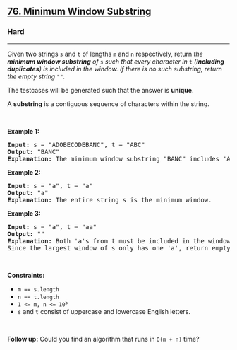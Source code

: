 <h2><a href="https://leetcode.com/problems/minimum-window-substring/">76. Minimum Window Substring</a></h2><h3>Hard</h3><hr><div><p>Given two strings <code>s</code> and <code>t</code> of lengths <code>m</code> and <code>n</code> respectively, return <em>the <strong>minimum window substring</strong> of </em><code>s</code><em> such that every character in </em><code>t</code><em> (<strong>including duplicates</strong>) is included in the window. If there is no such substring</em><em>, return the empty string </em><code>""</code><em>.</em></p>

<p>The testcases will be generated such that the answer is <strong>unique</strong>.</p>

<p>A <strong>substring</strong> is a contiguous sequence of characters within the string.</p>

<p>&nbsp;</p>
<p><strong class="example">Example 1:</strong></p>

<pre style="position: relative;"><strong>Input:</strong> s = "ADOBECODEBANC", t = "ABC"
<strong>Output:</strong> "BANC"
<strong>Explanation:</strong> The minimum window substring "BANC" includes 'A', 'B', and 'C' from string t.
<div class="open_grepper_editor" title="Edit &amp; Save To Grepper"></div></pre>

<p><strong class="example">Example 2:</strong></p>

<pre style="position: relative;"><strong>Input:</strong> s = "a", t = "a"
<strong>Output:</strong> "a"
<strong>Explanation:</strong> The entire string s is the minimum window.
<div class="open_grepper_editor" title="Edit &amp; Save To Grepper"></div></pre>

<p><strong class="example">Example 3:</strong></p>

<pre style="position: relative;"><strong>Input:</strong> s = "a", t = "aa"
<strong>Output:</strong> ""
<strong>Explanation:</strong> Both 'a's from t must be included in the window.
Since the largest window of s only has one 'a', return empty string.
<div class="open_grepper_editor" title="Edit &amp; Save To Grepper"></div></pre>

<p>&nbsp;</p>
<p><strong>Constraints:</strong></p>

<ul>
	<li><code>m == s.length</code></li>
	<li><code>n == t.length</code></li>
	<li><code>1 &lt;= m, n&nbsp;&lt;= 10<sup>5</sup></code></li>
	<li><code>s</code> and <code>t</code> consist of uppercase and lowercase English letters.</li>
</ul>

<p>&nbsp;</p>
<p><strong>Follow up:</strong> Could you find an algorithm that runs in <code>O(m + n)</code> time?</p>
</div>